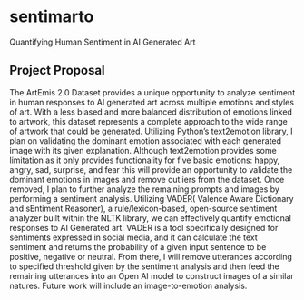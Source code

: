 # sentimarto
Quantifying Human Sentiment in AI Generated Art

## Project Proposal
The ArtEmis 2.0 Dataset provides a unique opportunity to analyze sentiment in human responses to AI generated art
across multiple emotions and styles of art. With a less biased and more balanced distribution of emotions linked
to artwork, this dataset represents a complete approach to the wide range of artwork that could be generated.
Utilizing Python’s text2emotion library, I plan on validating the dominant emotion associated with each generated
image with its given explanation. Although text2emotion provides some limitation as it only provides functionality
for five basic emotions: happy, angry, sad, surprise, and fear this will provide an opportunity to validate the
dominant emotions in images and remove outliers from the dataset. Once removed, I plan to further analyze the
remaining prompts and images by performing a sentiment analysis. Utilizing VADER( Valence Aware Dictionary and
sEntiment Reasoner), a rule/lexicon-based, open-source sentiment analyzer built within the NLTK library,
we can effectively quantify emotional responses to AI Generated art. VADER is a tool specifically designed for sentiments
expressed in social media, and it can calculate the text sentiment and returns the probability of a given input sentence
to be positive, negative or neutral. From there, I will remove utterances according to specified threshold given by 
the sentiment analysis and then feed the remaining utterances into an Open AI model to construct images of a similar
natures. Future work will include an image-to-emotion analysis. 
